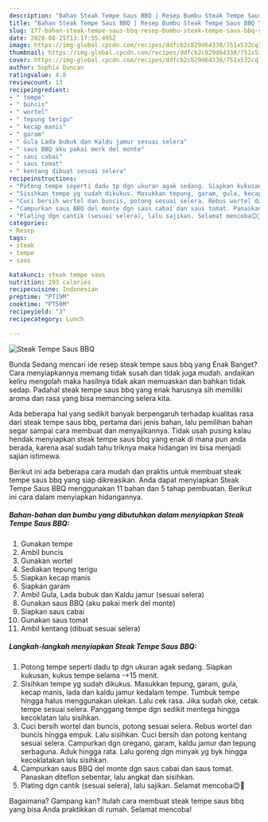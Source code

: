 ```yaml
---
description: "Bahan Steak Tempe Saus BBQ | Resep Bumbu Steak Tempe Saus BBQ Yang Enak Banget"
title: "Bahan Steak Tempe Saus BBQ | Resep Bumbu Steak Tempe Saus BBQ Yang Enak Banget"
slug: 177-bahan-steak-tempe-saus-bbq-resep-bumbu-steak-tempe-saus-bbq-yang-enak-banget
date: 2020-08-25T13:17:55.495Z
image: https://img-global.cpcdn.com/recipes/ddfcb2c829d64338/751x532cq70/steak-tempe-saus-bbq-foto-resep-utama.jpg
thumbnail: https://img-global.cpcdn.com/recipes/ddfcb2c829d64338/751x532cq70/steak-tempe-saus-bbq-foto-resep-utama.jpg
cover: https://img-global.cpcdn.com/recipes/ddfcb2c829d64338/751x532cq70/steak-tempe-saus-bbq-foto-resep-utama.jpg
author: Sophia Duncan
ratingvalue: 4.8
reviewcount: 13
recipeingredient:
- " tempe"
- " buncis"
- " wortel"
- " tepung terigu"
- " kecap manis"
- " garam"
- " Gula Lada bubuk dan Kaldu jamur sesuai selera"
- " saus BBQ aku pakai merk del monte"
- " saus cabai"
- " saus tomat"
- " kentang dibuat sesuai selera"
recipeinstructions:
- "Potong tempe seperti dadu tp dgn ukuran agak sedang. Siapkan kukusan, kukus tempe selama -+15 menit."
- "Sisihkan tempe yg sudah dikukus. Masukkan tepung, garam, gula, kecap manis, lada dan kaldu jamur kedalam tempe. Tumbuk tempe hingga halus menggunakan ulekan. Lalu cek rasa. Jika sudah oke, cetak tempe sesuai selera. Panggang tempe dgn sedikit mentega hingga kecoklatan lalu sisihkan."
- "Cuci bersih wortel dan buncis, potong sesuai selera. Rebus wortel dan buncis hingga empuk. Lalu sisihkan. Cuci bersih dan potong kentang sesuai selera. Campurkan dgn oregano, garam, kaldu jamur dan tepung serbaguna. Aduk hingga rata. Lalu goreng dgn minyak yg byk hingga kecoklatakan lalu sisihkan."
- "Campurkan saus BBQ del monte dgn saus cabai dan saus tomat. Panaskan diteflon sebentar, lalu angkat dan sisihkan."
- "Plating dgn cantik (sesuai selera), lalu sajikan. Selamat mencoba😊🤗"
categories:
- Resep
tags:
- steak
- tempe
- saus

katakunci: steak tempe saus 
nutrition: 293 calories
recipecuisine: Indonesian
preptime: "PT19M"
cooktime: "PT50M"
recipeyield: "3"
recipecategory: Lunch

---
```



![Steak Tempe Saus BBQ](https://img-global.cpcdn.com/recipes/ddfcb2c829d64338/751x532cq70/steak-tempe-saus-bbq-foto-resep-utama.jpg)

Bunda Sedang mencari ide resep steak tempe saus bbq yang Enak Banget? Cara menyiapkannya memang tidak susah dan tidak juga mudah. andaikan keliru mengolah maka hasilnya tidak akan memuaskan dan bahkan tidak sedap. Padahal steak tempe saus bbq yang enak harusnya sih memiliki aroma dan rasa yang bisa memancing selera kita.



Ada beberapa hal yang sedikit banyak berpengaruh terhadap kualitas rasa dari steak tempe saus bbq, pertama dari jenis bahan, lalu pemilihan bahan segar sampai cara membuat dan menyajikannya. Tidak usah pusing kalau hendak menyiapkan steak tempe saus bbq yang enak di mana pun anda berada, karena asal sudah tahu triknya maka hidangan ini bisa menjadi sajian istimewa.


Berikut ini ada beberapa cara mudah dan praktis untuk membuat steak tempe saus bbq yang siap dikreasikan. Anda dapat menyiapkan Steak Tempe Saus BBQ menggunakan 11 bahan dan 5 tahap pembuatan. Berikut ini cara dalam menyiapkan hidangannya.

<!--inarticleads1-->

##### Bahan-bahan dan bumbu yang dibutuhkan dalam menyiapkan Steak Tempe Saus BBQ:

1. Gunakan  tempe
1. Ambil  buncis
1. Gunakan  wortel
1. Sediakan  tepung terigu
1. Siapkan  kecap manis
1. Siapkan  garam
1. Ambil  Gula, Lada bubuk dan Kaldu jamur (sesuai selera)
1. Gunakan  saus BBQ (aku pakai merk del monte)
1. Siapkan  saus cabai
1. Gunakan  saus tomat
1. Ambil  kentang (dibuat sesuai selera)




<!--inarticleads2-->

##### Langkah-langkah menyiapkan Steak Tempe Saus BBQ:

1. Potong tempe seperti dadu tp dgn ukuran agak sedang. Siapkan kukusan, kukus tempe selama -+15 menit.
1. Sisihkan tempe yg sudah dikukus. Masukkan tepung, garam, gula, kecap manis, lada dan kaldu jamur kedalam tempe. Tumbuk tempe hingga halus menggunakan ulekan. Lalu cek rasa. Jika sudah oke, cetak tempe sesuai selera. Panggang tempe dgn sedikit mentega hingga kecoklatan lalu sisihkan.
1. Cuci bersih wortel dan buncis, potong sesuai selera. Rebus wortel dan buncis hingga empuk. Lalu sisihkan. Cuci bersih dan potong kentang sesuai selera. Campurkan dgn oregano, garam, kaldu jamur dan tepung serbaguna. Aduk hingga rata. Lalu goreng dgn minyak yg byk hingga kecoklatakan lalu sisihkan.
1. Campurkan saus BBQ del monte dgn saus cabai dan saus tomat. Panaskan diteflon sebentar, lalu angkat dan sisihkan.
1. Plating dgn cantik (sesuai selera), lalu sajikan. Selamat mencoba😊🤗




Bagaimana? Gampang kan? Itulah cara membuat steak tempe saus bbq yang bisa Anda praktikkan di rumah. Selamat mencoba!
